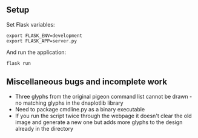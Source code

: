 ## Setup

Set Flask variables:

    export FLASK_ENV=development
    export FLASK_APP=server.py
  
And run the application:

    flask run



## Miscellaneous bugs and incomplete work 

- Three glyphs from the original pigeon command list cannot be drawn - no matching glyphs in the dnaplotlib library 
- Need to package cmdline.py as a binary executable 
- If you run the script twice through the webpage it doesn't clear the old image and generate a new one but adds more glyphs to the design already in the directory
